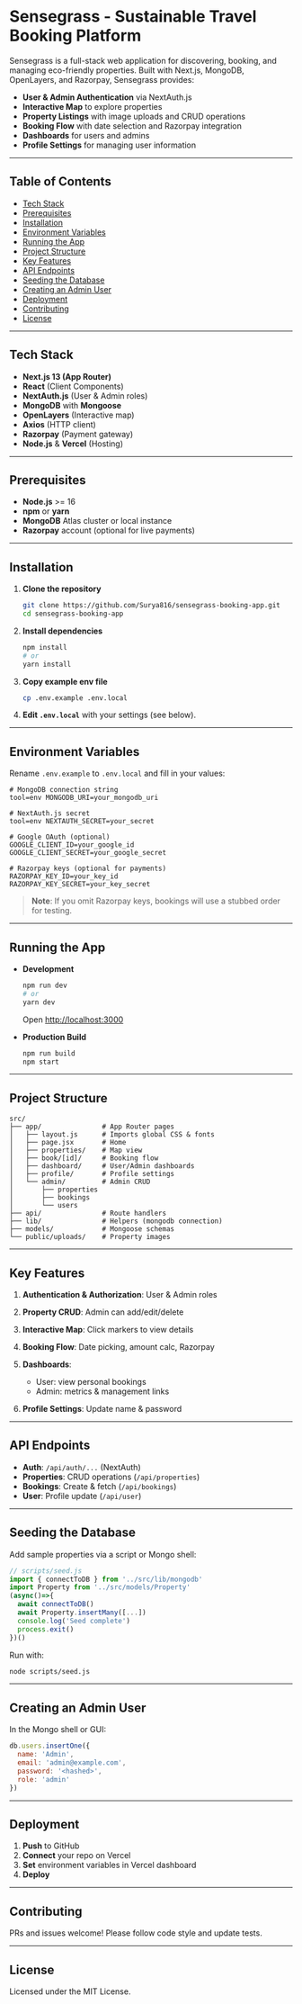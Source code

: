# Sensegrass - Sustainable Travel Booking Platform

Sensegrass is a full-stack web application for discovering, booking, and managing eco-friendly properties. Built with Next.js, MongoDB, OpenLayers, and Razorpay, Sensegrass provides:

* **User & Admin Authentication** via NextAuth.js
* **Interactive Map** to explore properties
* **Property Listings** with image uploads and CRUD operations
* **Booking Flow** with date selection and Razorpay integration
* **Dashboards** for users and admins
* **Profile Settings** for managing user information

---

## Table of Contents

* [Tech Stack](#tech-stack)
* [Prerequisites](#prerequisites)
* [Installation](#installation)
* [Environment Variables](#environment-variables)
* [Running the App](#running-the-app)
* [Project Structure](#project-structure)
* [Key Features](#key-features)
* [API Endpoints](#api-endpoints)
* [Seeding the Database](#seeding-the-database)
* [Creating an Admin User](#creating-an-admin-user)
* [Deployment](#deployment)
* [Contributing](#contributing)
* [License](#license)

---

## Tech Stack

* **Next.js 13 (App Router)**
* **React** (Client Components)
* **NextAuth.js** (User & Admin roles)
* **MongoDB** with **Mongoose**
* **OpenLayers** (Interactive map)
* **Axios** (HTTP client)
* **Razorpay** (Payment gateway)
* **Node.js** & **Vercel** (Hosting)

---

## Prerequisites

* **Node.js** >= 16
* **npm** or **yarn**
* **MongoDB** Atlas cluster or local instance
* **Razorpay** account (optional for live payments)

---

## Installation

1. **Clone the repository**

   ```bash
   git clone https://github.com/Surya816/sensegrass-booking-app.git
   cd sensegrass-booking-app
   ```
2. **Install dependencies**

   ```bash
   npm install
   # or
   yarn install
   ```
3. **Copy example env file**

   ```bash
   cp .env.example .env.local
   ```
4. **Edit `.env.local`** with your settings (see below).

---

## Environment Variables

Rename `.env.example` to `.env.local` and fill in your values:

```dotenv
# MongoDB connection string
tool=env MONGODB_URI=your_mongodb_uri

# NextAuth.js secret
tool=env NEXTAUTH_SECRET=your_secret

# Google OAuth (optional)
GOOGLE_CLIENT_ID=your_google_id
GOOGLE_CLIENT_SECRET=your_google_secret

# Razorpay keys (optional for payments)
RAZORPAY_KEY_ID=your_key_id
RAZORPAY_KEY_SECRET=your_key_secret
```

> **Note**: If you omit Razorpay keys, bookings will use a stubbed order for testing.

---

## Running the App

* **Development**

  ```bash
  npm run dev
  # or
  yarn dev
  ```

  Open [http://localhost:3000](http://localhost:3000)

* **Production Build**

  ```bash
  npm run build
  npm start
  ```

---

## Project Structure

```plaintext
src/
├── app/               # App Router pages
│   ├── layout.js      # Imports global CSS & fonts
│   ├── page.jsx       # Home
│   ├── properties/    # Map view
│   ├── book/[id]/     # Booking flow
│   ├── dashboard/     # User/Admin dashboards
│   ├── profile/       # Profile settings
│   └── admin/         # Admin CRUD
│       ├── properties
│       ├── bookings
│       └── users
├── api/               # Route handlers
├── lib/               # Helpers (mongodb connection)
├── models/            # Mongoose schemas
└── public/uploads/    # Property images
```

---

## Key Features

1. **Authentication & Authorization**: User & Admin roles
2. **Property CRUD**: Admin can add/edit/delete
3. **Interactive Map**: Click markers to view details
4. **Booking Flow**: Date picking, amount calc, Razorpay
5. **Dashboards**:

   * User: view personal bookings
   * Admin: metrics & management links
6. **Profile Settings**: Update name & password

---

## API Endpoints

* **Auth**: `/api/auth/...` (NextAuth)
* **Properties**: CRUD operations (`/api/properties`)
* **Bookings**: Create & fetch (`/api/bookings`)
* **User**: Profile update (`/api/user`)

---

## Seeding the Database

Add sample properties via a script or Mongo shell:

```js
// scripts/seed.js
import { connectToDB } from '../src/lib/mongodb'
import Property from '../src/models/Property'
(async()=>{
  await connectToDB()
  await Property.insertMany([...])
  console.log('Seed complete')
  process.exit()
})()
```

Run with:

```bash
node scripts/seed.js
```

---

## Creating an Admin User

In the Mongo shell or GUI:

```js
db.users.insertOne({
  name: 'Admin',
  email: 'admin@example.com',
  password: '<hashed>',
  role: 'admin'
})
```

---

## Deployment

1. **Push** to GitHub
2. **Connect** your repo on Vercel
3. **Set** environment variables in Vercel dashboard
4. **Deploy**

---

## Contributing

PRs and issues welcome! Please follow code style and update tests.

---

## License

Licensed under the MIT License.
